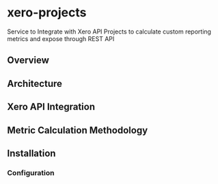# xero-projects
Service to Integrate with Xero API Projects to calculate custom reporting metrics and expose through REST API

## Overview

## Architecture


## Xero API Integration



## Metric Calculation Methodology

## Installation

### Configuration
